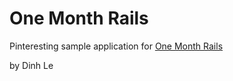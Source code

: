 # One Month Rails

Pinteresting sample application for [One Month Rails](http://onemonthrails.com)

by Dinh Le